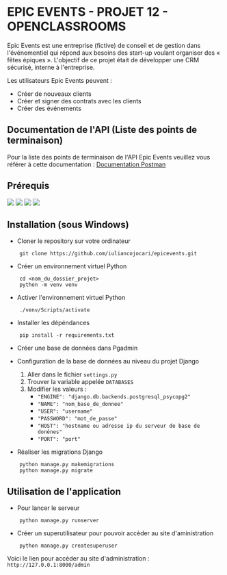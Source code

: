 # EPIC EVENTS - PROJET 12 - OPENCLASSROOMS

Epic Events est une entreprise (fictive) de conseil et de gestion dans l'événementiel qui répond aux besoins des start-up voulant organiser des « fêtes épiques ».
L'objectif de ce projet était de développer une CRM sécurisé, interne à l'entreprise.

Les utilisateurs Epic Events peuvent : 
- Créer de nouveaux clients
- Créer et signer des contrats avec les clients
- Créer des événements


## Documentation de l'API (Liste des points de terminaison)

Pour la liste des points de terminaison de l'API Epic Events veuillez vous référer à cette documentation : [Documentation Postman](https://linktodocumentation)


## Prérequis

[![](https://img.shields.io/badge/Python-3.11.0-green)](https://www.python.org/)
[![](https://img.shields.io/badge/Django-4.2-brightgreen)](https://www.djangoproject.com/) 
[![](https://img.shields.io/badge/DRF-3.14.0-red)](https://www.django-rest-framework.org/)
[![](https://img.shields.io/badge/Pip-23.0.1-orange)](https://pypi.org/project/pip/)


## Installation (sous Windows)

- Cloner le repository sur votre ordinateur
```shell
    git clone https://github.com/iuliancojocari/epicevents.git
```

- Créer un environnement virtuel Python
```shell
    cd <nom_du_dossier_projet>
    python -m venv venv
```

- Activer l'environnement virtuel Python
```shell
    ./venv/Scripts/activate
```

- Installer les dépéndances
```shell
    pip install -r requirements.txt
```

- Créer une base de données dans Pgadmin

- Configuration de la base de données au niveau du projet Django
    1. Aller dans le fichier `settings.py`
    2. Trouver la variable appelée `DATABASES`
    3. Modifier les valeurs : 
        + `"ENGINE": "django.db.backends.postgresql_psycopg2"`
        + `"NAME": "nom_base_de_donnee"`
        + `"USER": "username"`
        + `"PASSWORD": "mot_de_passe"`
        + `"HOST": "hostname ou adresse ip du serveur de base de donénes"`
        + `"PORT": "port"`

- Réaliser les migrations Django
```shell
    python manage.py makemigrations
    python manage.py migrate
```

## Utilisation de l'application 

- Pour lancer le serveur
```shell
    python manage.py runserver
```

- Créer un superutilisateur pour pouvoir accèder au site d'aministration
```shell
    python manage.py createsuperuser
```

Voici le lien pour accèder au site d'administration : `http://127.0.0.1:8000/admin`
